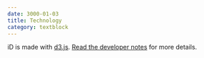 ```yaml
---
date: 3000-01-03
title: Technology
category: textblock
---
```


iD is made with [d3.js](http://d3js.org/). [Read the developer notes](https://github.com/systemed/iD/blob/master/NOTES.md) for more details.